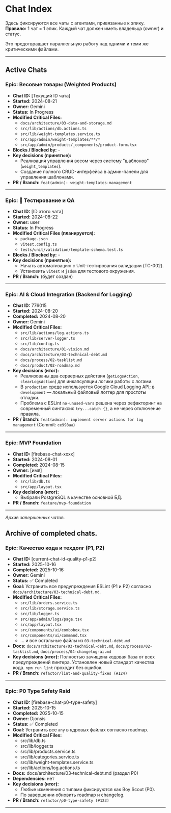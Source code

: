 # Chat Index

Здесь фиксируются все чаты с агентами, привязанные к эпику.  
**Правило:** 1 чат = 1 эпик. Каждый чат должен иметь владельца (owner) и статус.

Это предотвращает параллельную работу над одними и теми же критическими файлами.

---

## Active Chats

### Epic: Весовые товары (Weighted Products)
- **Chat ID:** [Текущий ID чата]
- **Started:** 2024-08-21
- **Owner:** Gemini
- **Status:** In Progress
- **Modified Critical Files:**
  - `docs/architecture/03-data-and-storage.md`
  - `src/lib/actions/db.actions.ts`
  - `src/lib/weight-templates.service.ts`
  - `src/app/admin/weight-templates/**/*`
  - `src/app/admin/products/_components/product-form.tsx`
- **Blocks / Blocked by:** -
- **Key decisions (принятые):**
  - Реализация управления весом через систему "шаблонов" (`weight_templates`).
  - Создание полного CRUD-интерфейса в админ-панели для управления шаблонами.
- **PR / Branch:** `feat(admin): weight-templates-management`

---

### Epic: 🧪 Тестирование и QA
- **Chat ID:** [ID этого чата]
- **Started:** 2024-08-22
- **Owner:** user
- **Status:** In Progress
- **Modified Critical Files (планируется):**
  - `package.json`
  - `vitest.config.ts`
  - `tests/unit/validation/template-schema.test.ts`
- **Blocks / Blocked by:** -
- **Key decisions (принятые):**
  - Начать автоматизацию с Unit-тестирования валидации (TC-002).
  - Установить `vitest` и `jsdom` для тестового окружения.
- **PR / Branch:** (будет создан)

---

### Epic: AI & Cloud Integration (Backend for Logging)
- **Chat ID:** 776015
- **Started:** 2024-08-20
- **Completed:** 2024-08-20
- **Owner:** Gemini
- **Modified Critical Files:**
  - `src/lib/actions/log.actions.ts`
  - `src/lib/server-logger.ts`
  - `src/lib/config.ts`
  - `docs/architecture/01-vision.md`
  - `docs/architecture/03-technical-debt.md`
  - `docs/process/02-tasklist.md`
  - `docs/product/02-roadmap.md`
- **Key decisions (итог):**
  - Реализованы два серверных действия (`getLogsAction`, `clearLogsAction`) для инкапсуляции логики работы с логами.
  - В `production` среде используется Google Cloud Logging API; в `development` — локальный файловый логгер для простоты отладки.
  - Проблема с ESLint `no-unused-vars` решена через рефакторинг на современный синтаксис `try...catch {}`, а не через отключение правила.
- **PR / Branch:** `feat(admin): implement server actions for log management` (Commit: `ce998aa`)

---

### Epic: MVP Foundation
- **Chat ID:** [firebase-chat-xxxx]
- **Started:** 2024-08-01
- **Completed:** 2024-08-15
- **Owner:** [имя]
- **Modified Critical Files:**
  - `src/lib/db.ts`
  - `src/app/layout.tsx`
- **Key decisions (итог):**
  - Выбрали PostgreSQL в качестве основной БД.
- **PR / Branch:** `feature/mvp-foundation`

---

*Архив завершенных чатов.*

## Archive of completed chats.

### Epic: Качество кода и техдолг (P1, P2)
- **Chat ID:** [current-chat-id-quality-p1-p2]
- **Started:** 2025-10-16
- **Completed:** 2025-10-16
- **Owner:** Gemini
- **Status:** ✅ Completed
- **Goal:** Устранить все предупреждения ESLint (P1 и P2) согласно `docs/architecture/03-technical-debt.md`.
- **Modified Critical Files:**
  - `src/lib/orders.service.ts`
  - `src/lib/storage.service.ts`
  - `src/lib/logger.ts`
  - `src/app/admin/logs/page.tsx`
  - `src/app/layout.tsx`
  - `src/components/ui/combobox.tsx`
  - `src/components/ui/command.tsx`
  - ... и все остальные файлы из `03-technical-debt.md`
- **Docs:** `docs/architecture/03-technical-debt.md`, `docs/process/02-tasklist.md`, `docs/process/04-changelog-ai.md`
- **Key decisions (итог):** Полностью зачищена кодовая база от всех предупреждений линтера. Установлен новый стандарт качества кода. `npm run lint` проходит без ошибок.
- **PR / Branch:** `refactor/lint-and-quality-fixes (#124)`

---

### Epic: P0 Type Safety Raid
- **Chat ID:** [firebase-chat-p0-type-safety]
- **Started:** 2025-10-15
- **Completed:** 2025-10-15
- **Owner:** Djonsis
- **Status:** ✅ Completed
- **Goal:** Устранить все `any` в ядровых файлах согласно roadmap.
- **Modified Critical Files:**
  - src/lib/db.ts
  - src/lib/logger.ts
  - src/lib/products.service.ts
  - src/lib/categories.service.ts
  - src/lib/weight-templates.service.ts
  - src/lib/actions/log.actions.ts
- **Docs:** docs/architecture/03-technical-debt.md (раздел P0)
- **Dependencies:** нет
- **Key decisions (итог):**
  - Любые изменения с типами фиксируются как Boy Scout (P0).
  - По завершении обновить roadmap и changelog.
- **PR / Branch:** `refactor/p0-type-safety (#123)`

---
